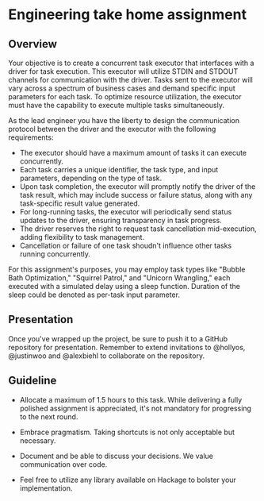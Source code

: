 # Engineering take home assignment

## Overview

Your objective is to create a concurrent task executor that interfaces with a driver for task execution. This executor will utilize STDIN and STDOUT 
channels for communication with the driver. 
Tasks sent to the executor will vary across a spectrum of business cases and demand specific input parameters for each task. 
To optimize resource utilization, the executor must have the capability to execute multiple tasks simultaneously.

As the lead engineer you have the liberty to design the communication protocol between the driver and the executor with the following requirements:

* The executor should have a maximum amount of tasks it can execute concurrently.
* Each task carries a unique identifier, the task type, and input parameters, depending on the type of task.
* Upon task completion, the executor will promptly notify the driver of the task result, which may include success or failure status, along with any 
  task-specific result value generated.
* For long-running tasks, the executor will periodically send status updates to the driver, ensuring transparency in task progress.
* The driver reserves the right to request task cancellation mid-execution, adding flexibility to task management.
* Cancellation or failure of one task shoudn't influence other tasks running concurrently.

For this assignment's purposes, you may employ task types like "Bubble Bath Optimization," "Squirrel Patrol," and "Unicorn Wrangling," each executed 
with a simulated delay using a sleep function. Duration of the sleep could be denoted as per-task input parameter. 

## Presentation 

Once you've wrapped up the project, be sure to push it to a GitHub repository for presentation. Remember to extend invitations to @hollyos, @justinwoo and @alexbiehl 
to collaborate on the repository.

## Guideline 

* Allocate a maximum of 1.5 hours to this task. While delivering a fully polished assignment is appreciated, it's not mandatory for progressing to the next round.

* Embrace pragmatism. Taking shortcuts is not only acceptable but necessary. 

* Document and be able to discuss your decisions. We value communication over code.

* Feel free to utilize any library available on Hackage to bolster your implementation.
